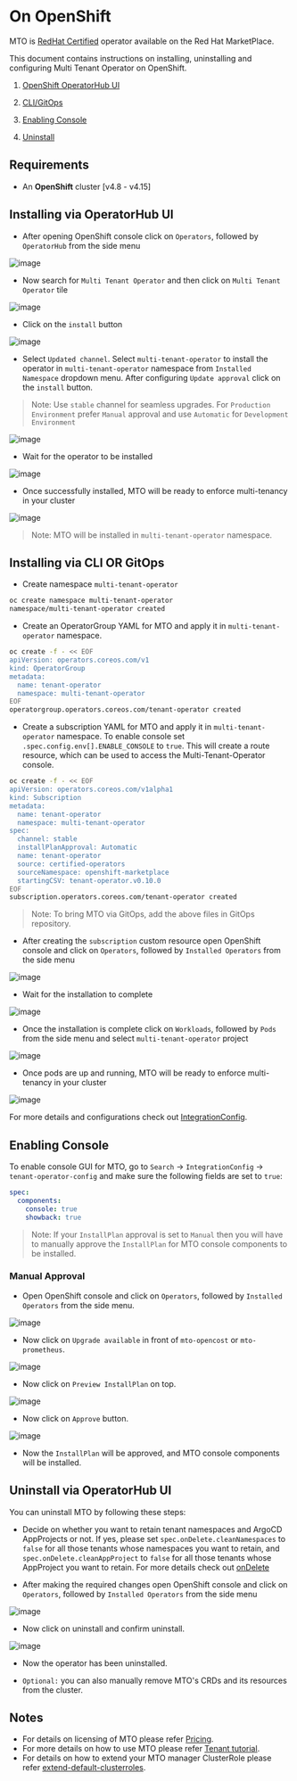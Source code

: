 # On OpenShift

MTO is [RedHat Certified](https://catalog.redhat.com/software/operators/detail/618fa05e3adfdfc43f73b126) operator available on the Red Hat MarketPlace.

This document contains instructions on installing, uninstalling and configuring Multi Tenant Operator on OpenShift.

1. [OpenShift OperatorHub UI](#installing-via-operatorhub-ui)

1. [CLI/GitOps](#installing-via-cli-or-gitops)

1. [Enabling Console](#enabling-console)

1. [Uninstall](#uninstall-via-operatorhub-ui)

## Requirements

* An **OpenShift** cluster [v4.8 - v4.15]

## Installing via OperatorHub UI

* After opening OpenShift console click on `Operators`, followed by `OperatorHub` from the side menu

![image](../images/operatorHub.png)

* Now search for `Multi Tenant Operator` and then click on `Multi Tenant Operator` tile

![image](../images/search_tenant_operator_operatorHub.png)

* Click on the `install` button

![image](../images/to_install_1.png)

* Select `Updated channel`. Select `multi-tenant-operator` to install the operator in `multi-tenant-operator` namespace from `Installed Namespace` dropdown menu. After configuring `Update approval` click on the `install` button.

> Note: Use `stable` channel for seamless upgrades. For `Production Environment` prefer `Manual` approval and use `Automatic` for `Development Environment`

![image](../images/to_install_2.png)

* Wait for the operator to be installed

![image](../images/to_install_wait.png)

* Once successfully installed, MTO will be ready to enforce multi-tenancy in your cluster

![image](../images/to_installed_successful.png)

> Note: MTO will be installed in `multi-tenant-operator` namespace.

## Installing via CLI OR GitOps

* Create namespace `multi-tenant-operator`

```bash
oc create namespace multi-tenant-operator
namespace/multi-tenant-operator created
```

* Create an OperatorGroup YAML for MTO and apply it in `multi-tenant-operator` namespace.

```bash
oc create -f - << EOF
apiVersion: operators.coreos.com/v1
kind: OperatorGroup
metadata:
  name: tenant-operator
  namespace: multi-tenant-operator
EOF
operatorgroup.operators.coreos.com/tenant-operator created
```

* Create a subscription YAML for MTO and apply it in `multi-tenant-operator` namespace. To enable console set `.spec.config.env[].ENABLE_CONSOLE` to `true`. This will create a route resource, which can be used to access the Multi-Tenant-Operator console.

```bash
oc create -f - << EOF
apiVersion: operators.coreos.com/v1alpha1
kind: Subscription
metadata:
  name: tenant-operator
  namespace: multi-tenant-operator
spec:
  channel: stable
  installPlanApproval: Automatic
  name: tenant-operator
  source: certified-operators
  sourceNamespace: openshift-marketplace
  startingCSV: tenant-operator.v0.10.0
EOF
subscription.operators.coreos.com/tenant-operator created
```

> Note: To bring MTO via GitOps, add the above files in GitOps repository.

* After creating the `subscription` custom resource open OpenShift console and click on `Operators`, followed by `Installed Operators` from the side menu

![image](../images/to_sub_installation_wait.png)

* Wait for the installation to complete

![image](../images/to_sub_installation_successful.png)

* Once the installation is complete click on `Workloads`, followed by `Pods` from the side menu and select `multi-tenant-operator` project

![image](../images/select_multi_tenant_operator_project.png)

* Once pods are up and running, MTO will be ready to enforce multi-tenancy in your cluster

![image](../images/to_installed_successful_pod.png)

For more details and configurations check out [IntegrationConfig](../kubernetes-resources/integration-config.md).

## Enabling Console

To enable console GUI for MTO, go to `Search` -> `IntegrationConfig` -> `tenant-operator-config` and make sure the following fields are set to `true`:

```yaml
spec:
  components:
    console: true
    showback: true
```

> Note: If your `InstallPlan` approval is set to `Manual` then you will have to manually approve the `InstallPlan` for MTO console components to be installed.

### Manual Approval

* Open OpenShift console and click on `Operators`, followed by `Installed Operators` from the side menu.

![image](../images/manual-approve-1.png)

* Now click on `Upgrade available` in front of `mto-opencost` or `mto-prometheus`.

![image](../images/manual-approve-2.png)

* Now click on `Preview InstallPlan` on top.

![image](../images/manual-approve-3.png)

* Now click on `Approve` button.

![image](../images/manual-approve-4.png)

* Now the `InstallPlan` will be approved, and MTO console components will be installed.

## Uninstall via OperatorHub UI

You can uninstall MTO by following these steps:

* Decide on whether you want to retain tenant namespaces and ArgoCD AppProjects or not. If yes, please set `spec.onDelete.cleanNamespaces` to `false` for all those tenants whose namespaces you want to retain, and `spec.onDelete.cleanAppProject` to `false` for all those tenants whose AppProject you want to retain. For more details check out [onDelete](../kubernetes-resources/tenant/how-to-guides/delete-tenant.md)

* After making the required changes open OpenShift console and click on `Operators`, followed by `Installed Operators` from the side menu

![image](../images/installed-operators.png)

* Now click on uninstall and confirm uninstall.

![image](../images/uninstall-from-ui.png)

* Now the operator has been uninstalled.

* `Optional:` you can also manually remove MTO's CRDs and its resources from the cluster.

## Notes

* For details on licensing of MTO please refer [Pricing](../pricing.md).
* For more details on how to use MTO please refer [Tenant tutorial](../kubernetes-resources/tenant/how-to-guides/create-tenant.md).
* For details on how to extend your MTO manager ClusterRole please refer [extend-default-clusterroles](../kubernetes-resources/tenant/how-to-guides/extend-default-roles.md).
